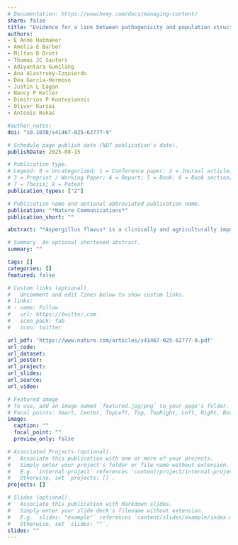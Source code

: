 ```yaml
---
# Documentation: https://wowchemy.com/docs/managing-content/
share: false
title: "Evidence for a link between pathogenicity and population structure in a fungal pathogen of humans"
authors:
- E Anne Hatmaker
- Amelia E Barber
- Milton D Drott
- Thomas JC Sauters
- Adiyantara Gumilang
- Ana Alastruey-Izquierdo
- Dea Garcia-Hermoso
- Justin L Eagan
- Nancy P Keller
- Dimitrios P Kontoyiannis
- Oliver Kurzai
- Antonis Rokas

#author_notes:
doi: "10.1038/s41467-025-62777-9"

# Schedule page publish date (NOT publication's date).
publishDate: 2025-08-15

# Publication type.
# Legend: 0 = Uncategorized; 1 = Conference paper; 2 = Journal article;
# 3 = Preprint / Working Paper; 4 = Report; 5 = Book; 6 = Book section;
# 7 = Thesis; 8 = Patent
publication_types: ["2"]

# Publication name and optional abbreviated publication name.
publication: "*Nature Communications*"
publication_short: ""

abstract: "*Aspergillus flavus* is a clinically and agriculturally important saprotrophic fungus responsible for severe human infections and extensive crop losses. Here, we analyze genomic data from 300 (117 clinical and 183 environmental) *A. flavus* isolates from 13 countries, including 82 clinical isolates sequenced in this study, to examine population and pan-genome structure and their relationship to pathogenicity. We use single nucleotide polymorphisms to build a phylogeny, analyze admixture, and perform discriminant analysis of principal components. We identify five *A. flavus* populations, including a new population, D, corresponding to distinct clades in the genome-wide phylogeny. Strikingly, > 75% of clinical isolates were in population D and <5% in population B. We also use orthogroup clustering to identify core and accessory genes within the pan-genome. Accessory genes, including genes within biosynthetic gene clusters, were significantly more common in some populations but rare in others. Our functional annotations show that population D is enriched for genes associated with carbohydrate metabolism, lipid metabolism and certain types of hydrolase activity, whereas a non-clinical population is depleted in genes related to zinc ion binding. In contrast to previous results from the major human pathogen *Aspergillus fumigatus*, isolation of A. flavus from human specimens is associated with population structure, providing a promising system for future investigations into the contributions of population-specific genetic differences to human infection."

# Summary. An optional shortened abstract.
summary: ""

tags: []
categories: []
featured: false

# Custom links (optional).
#   Uncomment and edit lines below to show custom links.
# links:
# - name: Follow
#   url: https://twitter.com
#   icon_pack: fab
#   icon: twitter

url_pdf: 'https://www.nature.com/articles/s41467-025-62777-9.pdf'
url_code:
url_dataset:
url_poster:
url_project:
url_slides:
url_source:
url_video:

# Featured image
# To use, add an image named `featured.jpg/png` to your page's folder. 
# Focal points: Smart, Center, TopLeft, Top, TopRight, Left, Right, BottomLeft, Bottom, BottomRight.
image:
  caption: ""
  focal_point: ""
  preview_only: false

# Associated Projects (optional).
#   Associate this publication with one or more of your projects.
#   Simply enter your project's folder or file name without extension.
#   E.g. `internal-project` references `content/project/internal-project/index.md`.
#   Otherwise, set `projects: []`.
projects: []

# Slides (optional).
#   Associate this publication with Markdown slides.
#   Simply enter your slide deck's filename without extension.
#   E.g. `slides: "example"` references `content/slides/example/index.md`.
#   Otherwise, set `slides: ""`.
slides: ""
---
```

